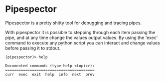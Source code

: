 # Pipespector

Pipespector is a pretty shitty tool for debugging and tracing pipes. 

With pipespector it is possible to stepping through each item passing the pipe, and at any time change the values output values.
By using the 'exec' command to execute any python script you can interact and change values before passing it to stdout.

```console
(pipespector)> help

Documented commands (type help <topic>):
========================================
curr  exec  exit  help  info  next  prev

```
